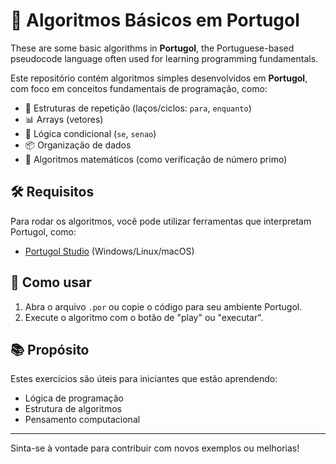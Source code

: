 
# 📘 Algoritmos Básicos em Portugol

These are some basic algorithms in **Portugol**, the Portuguese-based pseudocode language often used for learning programming fundamentals.

Este repositório contém algoritmos simples desenvolvidos em **Portugol**, com foco em conceitos fundamentais de programação, como:

- 🔁 Estruturas de repetição (laços/ciclos: `para`, `enquanto`)
- 📊 Arrays (vetores)
- 🧠 Lógica condicional (`se`, `senao`)
- 📦 Organização de dados
- 🔢 Algoritmos matemáticos (como verificação de número primo)


## 🛠 Requisitos

Para rodar os algoritmos, você pode utilizar ferramentas que interpretam Portugol, como:

- [Portugol Studio](https://github.com/univali/Portugol-Studio) (Windows/Linux/macOS)

## 🚀 Como usar

1. Abra o arquivo `.por` ou copie o código para seu ambiente Portugol.
2. Execute o algoritmo com o botão de "play" ou "executar".

## 📚 Propósito

Estes exercícios são úteis para iniciantes que estão aprendendo:

- Lógica de programação
- Estrutura de algoritmos
- Pensamento computacional

---

Sinta-se à vontade para contribuir com novos exemplos ou melhorias!


